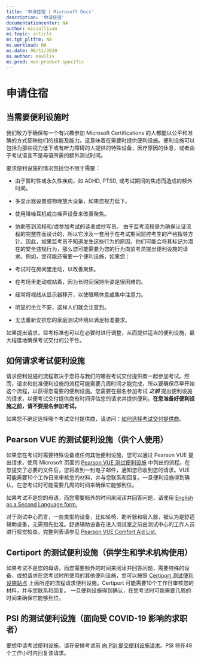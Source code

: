 ```yaml
---
title: '申请住宿 | Microsoft Docs'
description: '申请住宿' 
documentationcenter: NA 
author: micsullivan
ms.topic: article
ms.tgt_pltfrm: NA
ms.workload: NA
ms.date: 08/11/2020
ms.author: msulliv
ms.prod: non-product-specific
---
```

# 申请住宿

## 当需要便利设施时

我们致力于确保每一个有兴趣参加 Microsoft Certifications 的人都能以公平和准确的方式反映他们的技能及能力。这意味着在需要时提供便利设施。便利设施可以包括为那些视力低下或有听力障碍的人提供的特殊设备，医疗原因的休息，或者由于考试语言不是母语所需的额外测试时间。

要求便利设施的情况包括但不限于需要：

- 由于暂时性或永久性疾病，如 ADHD, PTSD, 或考试期间的焦虑而造成的额外时间。
- 多显示器设置或物理放大设备，如果您视力低下。
- 使用降噪耳机或白噪声设备来改善聚焦。
- 协助签到流程和/或参加考试的读者或抄写员。
由于监考流程是为确保认证流程的完整性而设计的，所以它涉及一套用于在考试期间监控考生的严格指导方针。因此，如果监考员不知道发生这些行为的原因，他们可能会将其标记为潜在的安全违规行为，那么您可能需要为您的行为向监考员提出便利设施的请求。例如，您可能还需要一个便利设施，如果您：

- 考试时在房间里走动，以改善聚焦。
- 在考场里走动或站着，因为长时间保持坐姿是很困难的。
- 经常将视线从显示器移开，以使眼睛休息或集中注意力。
- 明显的坐立不安，这样人们就会注意到。
- 无法重新安排您的家庭测试环境以满足标准要求。

如果提出请求，监考标准也可以在必要时进行调整，从而提供适当的便利设施，最大程度地确保考试交付的公平性。

## 如何请求考试便利设施

请求便利设施的流程取决于您将与我们的哪些考试交付提供商一起参加考试。然而，请求和批准便利设施的流程可能需要几周时间才能完成，所以要确保尽早开始这个流程，以获得您需要的便利设施。您需要在报名参加考试 ***之前*** 提出便利设施的请求，以便考试交付提供商有时间评估您的请求并提供便利。**在您准备好便利设施之前，请不要报名参加考试。**

如果您不确定选择哪个考试交付提供商，请访问：[如何选择考试交付提供商](/learn/certifications/register-schedule-exam#how-to-choose-an-exam-delivery-provider)。

## Pearson VUE 的测试便利设施（供个人使用）

如果您在考试时需要特殊设备或任何其他便利设施，您可以通过 Pearson VUE 提出请求，使用 Microsoft 页面的 [Pearson VUE 测试便利设施](https://www.pearsonvue.com/accommodations/pv_review.asp?clientName=Microsoft) 中列出的流程。在您提交了必要的文件后，您将收到一封电子邮件，通知您已收到您的请求。VUE 可能需要10个工作日来审核您的材料，并与您联系和回复。一旦便利设施得到确认，在您考试时可能需要几周的时间来确保它能够到位。

如果考试不是您的母语，而您需要额外的时间来阅读并回答问题，请使用 [English as a Second Language form.](https://home.pearsonvue.com/Clients/Microsoft/esl_form_pearson.aspx)

对于测试中心而言，一些类型的设备，比如轮椅、助听器和吸入器，被认为是舒适辅助设备，无需预先批准。舒适辅助设备在进入测试室之前由测试中心的工作人员进行视觉检查。完整列表请参见 [Pearson VUE Comfort Aid List.](https://home.pearsonvue.com/Test-takers/Accommodations/Pearson-VUE-Comfort-Aid-List-PDF.aspx)

## Certiport 的测试便利设施（供学生和学术机构使用）

如果考试不是您的母语，而您需要额外的时间来阅读并回答问题，需要特殊的设备，或想请求在您考试时所使用的其他便利设施，您可以按照 [Certiport 测试便利设施站点](https://certiport.pearsonvue.com/Educator-resources/Exam-policies/Accommodations) 上面所述的流程请求便利设施。Certiport 可能需要10个工作日审核您的材料，并与您联系和回复。 一旦便利设施得到确认，在您考试时可能需要几周的时间来确保它能够到位。

## PSI 的测试便利设施（面向受 COVID-19 影响的求职者）

要想申请考试便利设施，请在安排考试前 [向 PSI 提交便利设施请求](https://psi-cdexp.zendesk.com/hc/en-us/requests/new?ticket_form_id=360000150872)。PSI 将在48个工作小时内回复该请求。